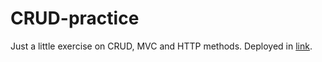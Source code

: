 # CRUD-practice

Just a little exercise on CRUD, MVC and HTTP methods. Deployed in [link](https://crud-practice.onrender.com/).
